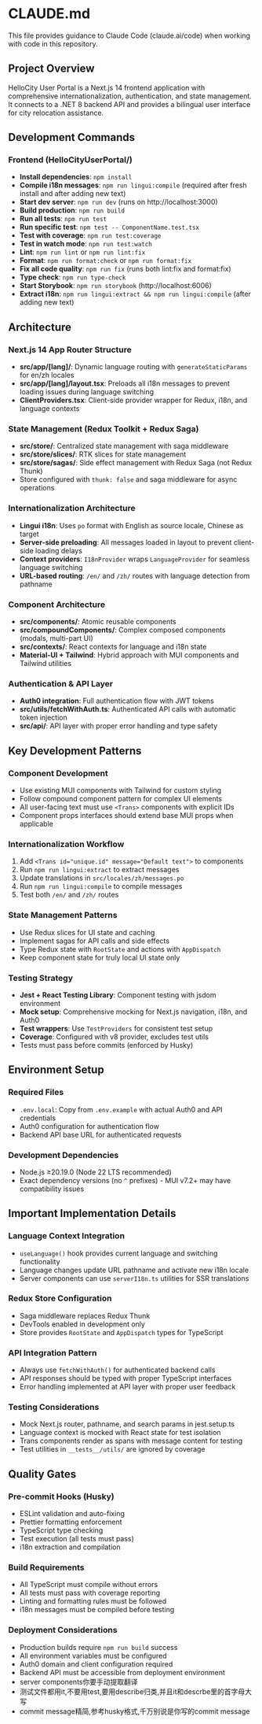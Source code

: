 # CLAUDE.md

This file provides guidance to Claude Code (claude.ai/code) when working with code in this repository.

## Project Overview

HelloCity User Portal is a Next.js 14 frontend application with comprehensive internationalization, authentication, and state management. It connects to a .NET 8 backend API and provides a bilingual user interface for city relocation assistance.

## Development Commands

### Frontend (HelloCityUserPortal/)

- **Install dependencies**: `npm install`
- **Compile i18n messages**: `npm run lingui:compile` (required after fresh install and after adding new text)
- **Start dev server**: `npm run dev` (runs on http://localhost:3000)
- **Build production**: `npm run build`
- **Run all tests**: `npm run test`
- **Run specific test**: `npm test -- ComponentName.test.tsx`
- **Test with coverage**: `npm run test:coverage`
- **Test in watch mode**: `npm run test:watch`
- **Lint**: `npm run lint` or `npm run lint:fix`
- **Format**: `npm run format:check` or `npm run format:fix`
- **Fix all code quality**: `npm run fix` (runs both lint:fix and format:fix)
- **Type check**: `npm run type-check`
- **Start Storybook**: `npm run storybook` (http://localhost:6006)
- **Extract i18n**: `npm run lingui:extract && npm run lingui:compile` (after adding new text)

## Architecture

### Next.js 14 App Router Structure

- **src/app/[lang]/**: Dynamic language routing with `generateStaticParams` for en/zh locales
- **src/app/[lang]/layout.tsx**: Preloads all i18n messages to prevent loading issues during language switching
- **ClientProviders.tsx**: Client-side provider wrapper for Redux, i18n, and language contexts

### State Management (Redux Toolkit + Redux Saga)

- **src/store/**: Centralized state management with saga middleware
- **src/store/slices/**: RTK slices for state management
- **src/store/sagas/**: Side effect management with Redux Saga (not Redux Thunk)
- Store configured with `thunk: false` and saga middleware for async operations

### Internationalization Architecture

- **Lingui i18n**: Uses `po` format with English as source locale, Chinese as target
- **Server-side preloading**: All messages loaded in layout to prevent client-side loading delays
- **Context providers**: `I18nProvider` wraps `LanguageProvider` for seamless language switching
- **URL-based routing**: `/en/` and `/zh/` routes with language detection from pathname

### Component Architecture

- **src/components/**: Atomic reusable components
- **src/compoundComponents/**: Complex composed components (modals, multi-part UI)
- **src/contexts/**: React contexts for language and i18n state
- **Material-UI + Tailwind**: Hybrid approach with MUI components and Tailwind utilities

### Authentication & API Layer

- **Auth0 integration**: Full authentication flow with JWT tokens
- **src/utils/fetchWithAuth.ts**: Authenticated API calls with automatic token injection
- **src/api/**: API layer with proper error handling and type safety

## Key Development Patterns

### Component Development

- Use existing MUI components with Tailwind for custom styling
- Follow compound component pattern for complex UI elements
- All user-facing text must use `<Trans>` components with explicit IDs
- Component props interfaces should extend base MUI props when applicable

### Internationalization Workflow

1. Add `<Trans id="unique.id" message="Default text">` to components
2. Run `npm run lingui:extract` to extract messages
3. Update translations in `src/locales/zh/messages.po`
4. Run `npm run lingui:compile` to compile messages
5. Test both `/en/` and `/zh/` routes

### State Management Patterns

- Use Redux slices for UI state and caching
- Implement sagas for API calls and side effects
- Type Redux state with `RootState` and actions with `AppDispatch`
- Keep component state for truly local UI state only

### Testing Strategy

- **Jest + React Testing Library**: Component testing with jsdom environment
- **Mock setup**: Comprehensive mocking for Next.js navigation, i18n, and Auth0
- **Test wrappers**: Use `TestProviders` for consistent test setup
- **Coverage**: Configured with v8 provider, excludes test utils
- Tests must pass before commits (enforced by Husky)

## Environment Setup

### Required Files

- `.env.local`: Copy from `.env.example` with actual Auth0 and API credentials
- Auth0 configuration for authentication flow
- Backend API base URL for authenticated requests

### Development Dependencies

- Node.js ≥20.19.0 (Node 22 LTS recommended)
- Exact dependency versions (no `^` prefixes) - MUI v7.2+ may have compatibility issues

## Important Implementation Details

### Language Context Integration

- `useLanguage()` hook provides current language and switching functionality
- Language changes update URL pathname and activate new i18n locale
- Server components can use `serverI18n.ts` utilities for SSR translations

### Redux Store Configuration

- Saga middleware replaces Redux Thunk
- DevTools enabled in development only
- Store provides `RootState` and `AppDispatch` types for TypeScript

### API Integration Pattern

- Always use `fetchWithAuth()` for authenticated backend calls
- API responses should be typed with proper TypeScript interfaces
- Error handling implemented at API layer with proper user feedback

### Testing Considerations

- Mock Next.js router, pathname, and search params in jest.setup.ts
- Language context is mocked with React state for test isolation
- Trans components render as spans with message content for testing
- Test utilities in `__tests__/utils/` are ignored by coverage

## Quality Gates

### Pre-commit Hooks (Husky)

- ESLint validation and auto-fixing
- Prettier formatting enforcement
- TypeScript type checking
- Test execution (all tests must pass)
- i18n extraction and compilation

### Build Requirements

- All TypeScript must compile without errors
- All tests must pass with coverage reporting
- Linting and formatting rules must be followed
- i18n messages must be compiled before testing

### Deployment Considerations

- Production builds require `npm run build` success
- All environment variables must be configured
- Auth0 domain and client configuration required
- Backend API must be accessible from deployment environment
- server components你要手动提取翻译
- 测试文件都用it,不要用test,要用describe归类,并且it和descrbe里的首字母大写
- commit message精简,参考husky格式,千万别说是你写的commit message
